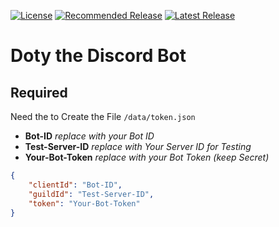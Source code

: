 [![License](https://img.shields.io/github/license/4Source/Doty-the-Discord-Bot?style=flat-square)](https://github.com/4Source/Doty-the-Discord-Bot/blob/master/LICENSE) 
[![Recommended Release](https://img.shields.io/github/v/release/4Source/Doty-the-Discord-Bot.svg?label=Latest%20Release&style=flat-square)](https://github.com/4Source/Doty-the-Discord-Bot/releases/latest)
[![Latest Release](https://img.shields.io/github/v/release/4Source/Doty-the-Discord-Bot?include_prereleases&sort=semver&style=flat-square)](https://github.com/4Source/Doty-the-Discord-Bot/releases)

# Doty the Discord Bot

## Required
Need the to Create the File ```/data/token.json```

* **Bot-ID** *replace with your Bot ID*
* **Test-Server-ID** *replace with Your Server ID for Testing*
* **Your-Bot-Token** *replace with your Bot Token (keep Secret)*
```JSON
{
    "clientId": "Bot-ID",
	"guildId": "Test-Server-ID",
    "token": "Your-Bot-Token"
}
```